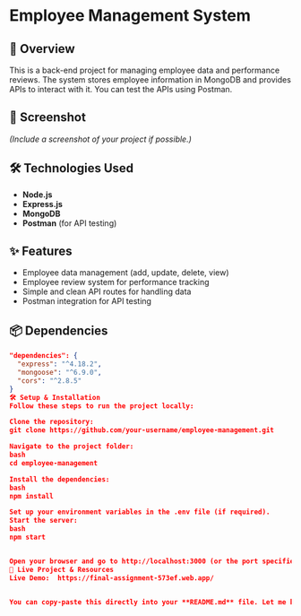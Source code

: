 # Employee Management System

## 🚀 Overview  
This is a back-end project for managing employee data and performance reviews. The system stores employee information in MongoDB and provides APIs to interact with it. You can test the APIs using Postman.

## 📸 Screenshot  
*(Include a screenshot of your project if possible.)*

## 🛠 Technologies Used  
- **Node.js**  
- **Express.js**  
- **MongoDB**  
- **Postman** (for API testing)

## ✨ Features  
- Employee data management (add, update, delete, view)  
- Employee review system for performance tracking  
- Simple and clean API routes for handling data  
- Postman integration for API testing

## 📦 Dependencies  
```json
"dependencies": {
  "express": "^4.18.2",
  "mongoose": "^6.9.0",
  "cors": "^2.8.5"
}
🛠 Setup & Installation
Follow these steps to run the project locally:

Clone the repository:
git clone https://github.com/your-username/employee-management.git

Navigate to the project folder:
bash
cd employee-management

Install the dependencies:
bash
npm install

Set up your environment variables in the .env file (if required).
Start the server:
bash
npm start


Open your browser and go to http://localhost:3000 (or the port specified in the code).
🔗 Live Project & Resources
Live Demo:  https://final-assignment-573ef.web.app/


You can copy-paste this directly into your **README.md** file. Let me know if you need help with anything else!






